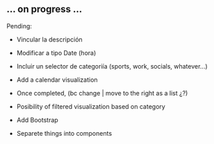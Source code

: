## ... on progress ...

Pending: 

- Vincular la descripción
- Modificar a tipo Date (hora)
- Incluir un selector de categoriía (sports, work, socials, whatever...)


- Add a calendar visualization
- Once completed, (bc change | move to the right as a list ¿?)
- Posibility of filtered visualization based on category


- Add Bootstrap
- Separete things into components